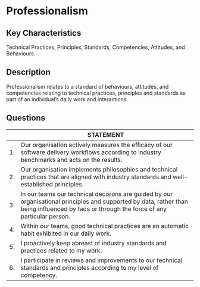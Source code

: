 # Professionalism

## Key Characteristics
Technical Practices, Principles, Standards, Competencies, Attitudes, and Behaviours.

## Description
Professionalism relates to a standard of behaviours, attitudes, and competencies relating to technical practices, principles and standards as part of an individual’s daily work and interactions.

## Questions

| | STATEMENT  |
|---	|---	|
| 1. | Our organisation actively measures the efficacy of our software delivery workflows according to industry benchmarks and acts on the results. |
| 2. | Our organisation implements philosophies and technical practices that are aligned with industry standards and well-established principles. | 
| 3. | In our teams our technical decisions are guided by our organisational principles and supported by data, rather than being influenced by fads or through the force of any particular person.	|
| 4. | Within our teams, good technical practices are an automatic habit exhibited in our daily work. |
| 5. | I proactively keep abreast of industry standards and practices related to my work.	| 
| 6. | I participate in reviews and improvements to our technical standards and principles according to my level of competency. |
